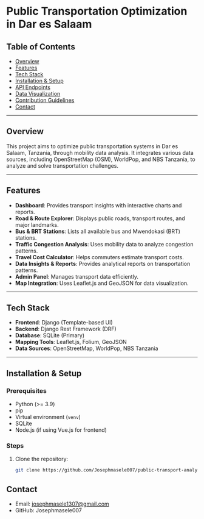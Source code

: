 # Public Transportation Optimization in Dar es Salaam

## Table of Contents
- [Overview](#overview)
- [Features](#features)
- [Tech Stack](#tech-stack)
- [Installation & Setup](#installation--setup)
- [API Endpoints](#api-endpoints)
- [Data Visualization](#data-visualization)
- [Contribution Guidelines](#contribution-guidelines)
- [Contact](#contact)

---

## Overview
This project aims to optimize public transportation systems in Dar es Salaam, Tanzania, through mobility data analysis. It integrates various data sources, including OpenStreetMap (OSM), WorldPop, and NBS Tanzania, to analyze and solve transportation challenges.

---

## Features
- **Dashboard**: Provides transport insights with interactive charts and reports.
- **Road & Route Explorer**: Displays public roads, transport routes, and major landmarks.
- **Bus & BRT Stations**: Lists all available bus and Mwendokasi (BRT) stations.
- **Traffic Congestion Analysis**: Uses mobility data to analyze congestion patterns.
- **Travel Cost Calculator**: Helps commuters estimate transport costs.
- **Data Insights & Reports**: Provides analytical reports on transportation patterns.
- **Admin Panel**: Manages transport data efficiently.
- **Map Integration**: Uses Leaflet.js and GeoJSON for data visualization.

---

## Tech Stack
- **Frontend**: Django (Template-based UI)
- **Backend**: Django Rest Framework (DRF)
- **Database**: SQLite (Primary)
- **Mapping Tools**: Leaflet.js, Folium, GeoJSON
- **Data Sources**: OpenStreetMap, WorldPop, NBS Tanzania

---

## Installation & Setup
### Prerequisites
- Python (>= 3.9)
- pip
- Virtual environment (`venv`)
- SQLite
- Node.js (if using Vue.js for frontend)

### Steps
1. Clone the repository:
   ```bash
   git clone https://github.com/Josephmasele007/public-transport-analysis.git

## Contact
- Email: josephmasele1307@gmail.com
- GitHub: Josephmasele007
